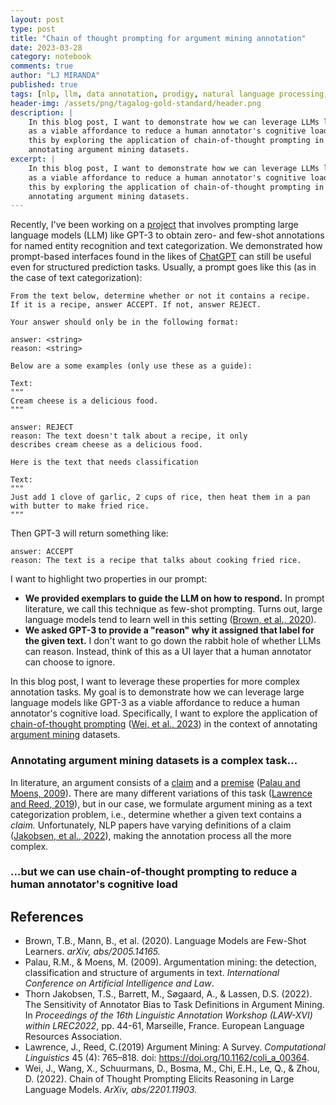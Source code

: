 ```yaml
---
layout: post
type: post
title: "Chain of thought prompting for argument mining annotation"
date: 2023-03-28
category: notebook
comments: true
author: "LJ MIRANDA"
published: true
tags: [nlp, llm, data annotation, prodigy, natural language processing, chatgpt, gpt-j, gpt-3]
header-img: /assets/png/tagalog-gold-standard/header.png
description: |
    In this blog post, I want to demonstrate how we can leverage LLMs like GPT-3
    as a viable affordance to reduce a human annotator's cognitive load. I do
    this by exploring the application of chain-of-thought prompting in 
    annotating argument mining datasets.
excerpt: |
    In this blog post, I want to demonstrate how we can leverage LLMs like GPT-3
    as a viable affordance to reduce a human annotator's cognitive load. I do
    this by exploring the application of chain-of-thought prompting in 
    annotating argument mining datasets.
---
```


<span class="firstcharacter">R</span>ecently, I've been working on a
[project](https://github.com/explosion/prodigy-openai-recipes/) that involves
prompting large language models (LLM) like GPT-3 to obtain zero- and few-shot
annotations for named entity recognition and text categorization. We
demonstrated how prompt-based interfaces found in the likes of
[ChatGPT](https://openai.com/blog/chatgpt/) can still be useful even for
structured prediction tasks. Usually, a prompt goes like this (as in the case of
text categorization):

```
From the text below, determine whether or not it contains a recipe. 
If it is a recipe, answer ACCEPT. If not, answer REJECT.

Your answer should only be in the following format:

answer: <string>
reason: <string>

Below are a some examples (only use these as a guide):

Text:
"""
Cream cheese is a delicious food.
"""

answer: REJECT
reason: The text doesn't talk about a recipe, it only 
describes cream cheese as a delicious food.

Here is the text that needs classification

Text:
"""
Just add 1 clove of garlic, 2 cups of rice, then heat them in a pan
with butter to make fried rice.
"""
```

Then GPT-3 will return something like:

```
answer: ACCEPT
reason: The text is a recipe that talks about cooking fried rice.
```

I want to highlight two properties in our prompt:
- **We provided exemplars to guide the LLM on how to respond.** In prompt
literature, we call this technique as few-shot prompting. Turns out, large
language models tend to learn well in this setting ([Brown, et al.,
2020](#brown2020fewshot)). 
- **We asked GPT-3 to provide a "reason" why it assigned that label for the
given text.** I don't want to go down the rabbit hole of whether LLMs can reason. Instead, think
of this as a UI layer that a human annotator can choose to ignore.

In this blog post, I want to leverage these properties for more complex
annotation tasks. My goal is to demonstrate how we can leverage large language
models like GPT-3 as a viable affordance to reduce a human annotator's cognitive load.
Specifically, I want to explore the application of <u>chain-of-thought
prompting</u> ([Wei, et al., 2023](#wei2023chain)) in the context of annotating
<u>argument mining</u> datasets.

### Annotating argument mining datasets is a complex task... 

In literature, an argument consists of a <u>claim</u> and a <u>premise</u>
([Palau and Moens, 2009](#palau2009argument)). There are many different
variations of this task ([Lawrence and Reed, 2019](#lawrence2019argument)), but
in our case, we formulate argument mining as a text categorization problem, i.e., determine
whether a given text contains a *claim.* Unfortunately, NLP papers have varying
definitions of a claim ([Jakobsen, et al., 2022](jakobsen2022sensitivity)),
making the annotation process all the more complex.

<!-- 
give examples from different papers 
...this makes annotating it so complex...
(maybe talk about inter-annotator agreement in some argument mining datasets)

the big idea is to help annotators reduce cognitive load by
adding a UI-suggestions layer to their annotations


RISKS: it's also possible that the LLM can influence the results.
-->


<!-- 

there are different definitions of a claim
that's why they have different annotation guidelines
can we leverage these guidelines to obtain few-shot annotations from an LLM?


why is it complex?
- varying definitions
- implicit and explicit claims?
- can introduce bias? not sure how to talk about this one

-->



### ...but we can use chain-of-thought prompting to reduce a human annotator's cognitive load 

<!-- give quick background of the paper -->

<!-- this is where you get creative -->





<!--
Chain-of-thought prompting, background info
-->


<!--
Chain-of-thought prompting applied to annotation
-->


<!--
Experiments?
-->


<!-- from few-shot to chain of thought -->

<!--
Few-shot vs. chain of thought (table)
- types of examples


HCI
- annotation disagreement? look for RRL here
- ...

-->

## References

- <a id="brown2020fewshot">Brown, T.B., Mann, B., et al.</a> (2020). Language
Models are Few-Shot Learners.
*arXiv, abs/2005.14165.*
- <a id="palau2009argument">Palau, R.M., & Moens, M.</a> (2009). Argumentation
mining: the detection, classification and structure of arguments in text.
*International Conference on Artificial Intelligence and Law*.
- <a id="jakobsen2022sensitivity">Thorn Jakobsen, T.S., Barrett, M., Søgaard,
A., & Lassen, D.S.</a> (2022). The Sensitivity of Annotator Bias to Task
Definitions in Argument Mining. In *Proceedings of the 16th Linguistic Annotation Workshop (LAW-XVI) within LREC2022*, pp. 44-61, Marseille, France. European Language Resources Association.
- <a id="lawrence2019argument">Lawrence, J., Reed, C.</a>(2019) Argument Mining:
A Survey. *Computational Linguistics* 45 (4): 765–818. doi:
https://doi.org/10.1162/coli_a_00364.
- <a id="wang2023chain">Wei, J., Wang, X., Schuurmans, D., Bosma, M., Chi, E.H.,
Le, Q., & Zhou, D.</a> (2022). Chain of Thought Prompting Elicits Reasoning in
Large Language Models. *ArXiv, abs/2201.11903.*